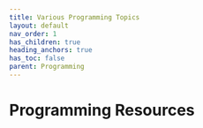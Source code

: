 ```yaml
---
title: Various Programming Topics
layout: default
nav_order: 1
has_children: true
heading_anchors: true
has_toc: false
parent: Programming
---
```

# Programming Resources